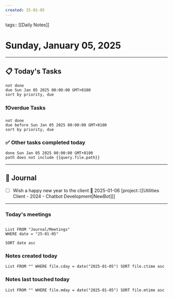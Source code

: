 ```yaml
---
created: 25-01-05
---
```

tags:: [[Daily Notes]]

# Sunday, January 05, 2025

---
## 📋 Today's Tasks

```tasks
not done
due Sun Jan 05 2025 00:00:00 GMT+0100
sort by priority, due
```
### ❗️Overdue Tasks

```tasks
not done
due before Sun Jan 05 2025 00:00:00 GMT+0100
sort by priority, due
```

### ✅ Other tasks completed today

```tasks
done Sun Jan 05 2025 00:00:00 GMT+0100
path does not include {{query.file.path}}
```
---
## 📝 Journal

- [ ] Wish a happy new year to the client 📅 2025-01-06 [project::[[Utilities Client - 2024 - Chatbot Development|NewBot]]]

---
### Today's meetings

```dataview

List FROM "Journal/Meetings"  
WHERE date = "25-01-05"

SORT date asc
```

### Notes created today

```dataview
List FROM "" WHERE file.cday = date("2025-01-05") SORT file.ctime asc
```

### Notes last touched today

```dataview
List FROM "" WHERE file.mday = date("2025-01-05") SORT file.mtime asc
```
